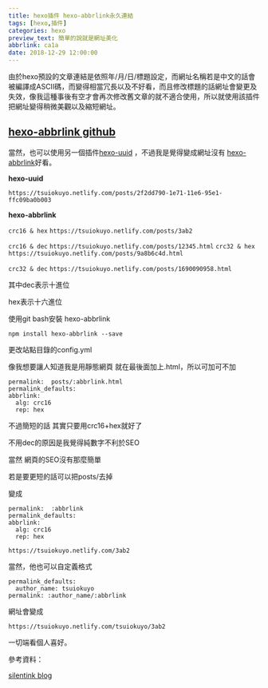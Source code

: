 ```yaml
---
title: hexo插件 hexo-abbrlink永久連結
tags: [hexo,插件]
categories: hexo
preview_text: 簡單的說就是網址美化
abbrlink: ca1a
date: 2018-12-29 12:00:00
---
```




由於hexo預設的文章連結是依照年/月/日/標題設定，而網址名稱若是中文的話會被編譯成ASCII碼，而變得相當冗長以及不好看，而且修改標題的話網址會變更及失效，像我這種事後有空才會再次修改舊文章的就不適合使用，所以就使用該插件把網址變得稍微美觀以及縮短網址。



## [hexo-abbrlink github](https://github.com/rozbo/hexo-abbrlink)

當然，也可以使用另一個插件[hexo-uuid](https://github.com/chekun/hexo-uuid) ，不過我是覺得變成網址沒有 [hexo-abbrlink](https://github.com/rozbo/hexo-abbrlink)好看。

**hexo-uuid**

`https://tsuiokuyo.netlify.com/posts/2f2dd790-1e71-11e6-95e1-ffc09ba0b003`



**hexo-abbrlink**

`crc16 & hex`
`https://tsuiokuyo.netlify.com/posts/3ab2`

`crc16 & dec`
`https://tsuiokuyo.netlify.com/posts/12345.html`
`crc32 & hex`
`https://tsuiokuyo.netlify.com/posts/9a8b6c4d.html`

`crc32 & dec`
`https://tsuiokuyo.netlify.com/posts/1690090958.html`



其中dec表示十進位

hex表示十六進位



使用git bash安裝 hexo-abbrlink

`npm install hexo-abbrlink --save`





更改站點目錄的config.yml

像我想要讓人知道我是用靜態網頁 就在最後面加上.html，所以可加可不加

```
permalink:  posts/:abbrlink.html
permalink_defaults:
abbrlink:
  alg: crc16
  rep: hex    
```

不過簡短的話 其實只要用crc16+hex就好了

不用dec的原因是我覺得純數字不利於SEO

當然 網頁的SEO沒有那麼簡單

若是要更短的話可以把posts/去掉

變成

```
permalink:  :abbrlink
permalink_defaults:
abbrlink:
  alg: crc16
  rep: hex  
```

`https://tsuiokuyo.netlify.com/3ab2`

當然，他也可以自定義格式

```
permalink_defaults:
  author_name: tsuiokuyo
permalink: :author_name/:abbrlink
```

網址會變成

`https://tsuiokuyo.netlify.com/tsuiokuyo/3ab2`

一切端看個人喜好。



參考資料：

[silentink blog](https://david6686.github.io/blog/silentink/54803/)
